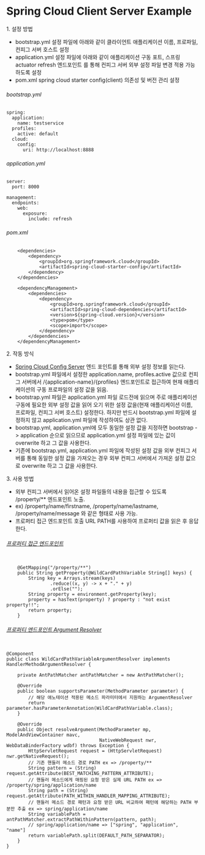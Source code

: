 # Spring Cloud Client Server Example

1\. 설정 방법 
* bootstrap.yml 설정 파일에 아래와 같이 클라이언트 애플리케이션 이름, 프로파일, 컨피그 서버 호스트 설정
* application.yml 설정 파일에 아래와 같이 애플리케이션 구동 포트, 스프링 actuator refresh 엔드포인트
를 통해 컨피그 서버 외부 설정 파일 변경 적용 가능 하도록 설정
* pom.xml spring cloud starter config(client) 의존성 및 버전 관리 설정  

###### bootstrap.yml

```$xslt
spring:
  application:
    name: testservice
  profiles:
    active: default
  cloud:
    config:
      uri: http://localhost:8888
```

###### application.yml

```$xslt
server:
  port: 8000

management:
  endpoints:
    web:
      exposure:
        include: refresh
```

###### pom.xml

```$xslt
    <dependencies>
        <dependency>
            <groupId>org.springframework.cloud</groupId>
            <artifactId>spring-cloud-starter-config</artifactId>
        </dependency>
    </dependencies>

    <dependencyManagement>
        <dependencies>
            <dependency>
                <groupId>org.springframework.cloud</groupId>
                <artifactId>spring-cloud-dependencies</artifactId>
                <version>${spring-cloud.version}</version>
                <type>pom</type>
                <scope>import</scope>
            </dependency>
        </dependencies>
    </dependencyManagement>
```

2\. 작동 방식  
* [Spring Cloud Config Server](https://github.com/nmrhtn7898/config-server) 엔드 포인트를 통해 외부 설정 정보를 읽는다.
* bootstrap.yml 파일에서 설정한 application.name, profiles.active 값으로 컨피그 서버에서 
/{application-name}/{profiles} 엔드포인트로 접근하여 현재 애플리케이션의 구동 프로파일의 설정 값을 읽음.
* bootstrap.yml 파일은 application.yml 파일 로드전에 읽으며 주로 애플리케이션 구동에 필요한 외부 설정 값을 
읽어 오기 위한 설정 값을(현재 애플리케이션 이름, 프로파일, 컨피그 서버 호스트) 설정한다. 하지만 반드시 bootstrap.yml
파일에 설정하지 않고 application.yml 파일에 작성하여도 상관 없다.
* bootstrap.yml, application.yml에 모두 동일한 설정 값을 지정하면 bootstrap -> application 순으로 읽으므로
application.yml 설정 파일에 있는 값이 overwrite 하고 그 값을 사용한다.
* 기존에 bootstrap.yml, application.yml 파일에 작성된 설정 값을 외부 컨피그 서버를 통해 동일한 설정 값을 가져오는 경우
외부 컨피그 서버에서 가져온 설정 값으로 overwrite 하고 그 값을 사용한다.

3\. 사용 방법
* 외부 컨피그 서버에서 읽어온 설정 파일들의 내용을 접근할 수 있도록 /property/** 엔드포인트 노출.
* ex) /property/name/firstname, /property/name/lastname, /property/name/message 와 같은 형태로 사용 가능.
* 프로퍼티 접근 엔드포인트 호출 URL PATH를 사용하여 프로퍼티 값을 읽은 후 응답한다.

###### [프로퍼티 접근 엔드포인트](https://github.com/nmrhtn7898/config-client-example/blob/master/src/main/java/com/example/springcloudconfigclient/controller/PropertyController.java)
```$xslt

    @GetMapping("/property/**")
    public String getProperty(@WildCardPathVariable String[] keys) {
        String key = Arrays.stream(keys)
                .reduce((x, y) -> x + "." + y)
                .orElse("");
        String property = environment.getProperty(key);
        property = hasText(property) ? property : "not exist property!!";
        return property;
    }

```

###### [프로퍼티 엔드포인트 Argument Resolver](https://github.com/nmrhtn7898/config-client-example/blob/master/src/main/java/com/example/springcloudconfigclient/config/WildCardPathVariableArgumentResolver.java)

```$xslt

@Component
public class WildCardPathVariableArgumentResolver implements HandlerMethodArgumentResolver {

    private AntPathMatcher antPathMatcher = new AntPathMatcher();

    @Override
    public boolean supportsParameter(MethodParameter parameter) {
        // 해당 애노테이션 적용된 메소드 파라미터에서 지원하는 ArgumentResolver
        return parameter.hasParameterAnnotation(WildCardPathVariable.class);
    }

    @Override
    public Object resolveArgument(MethodParameter mp, ModelAndViewContainer mavc,
                                  NativeWebRequest nwr, WebDataBinderFactory wdbf) throws Exception {
        HttpServletRequest request = (HttpServletRequest) nwr.getNativeRequest();
        // 기존 핸들러 메소드 경로 PATH ex => /property/**
        String pattern = (String) request.getAttribute(BEST_MATCHING_PATTERN_ATTRIBUTE);
        // 핸들러 메소드에게 매핑된 요청 받은 실제 URL PATH ex => /property/spring/application/name
        String path = (String) request.getAttribute(PATH_WITHIN_HANDLER_MAPPING_ATTRIBUTE);
        // 핸들러 메소드 경로 패턴과 요청 받은 URL 비교하여 패턴에 해당하는 PATH 부분만 추출 ex => spring/application/name
        String variablePath = antPathMatcher.extractPathWithinPattern(pattern, path);
        // spring/application/name => ["spring", "application", "name"]
        return variablePath.split(DEFAULT_PATH_SEPARATOR);
    }
}

```
 